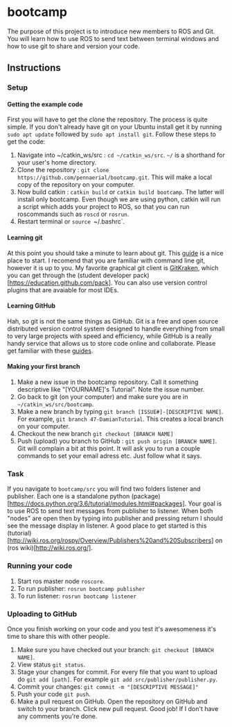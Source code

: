 # bootcamp
The purpose of this project is to introduce new members to ROS and Git. You will learn how to use ROS to send text between terminal windows and how to use git to share and version your code.
## Instructions
### Setup
#### Getting the example code
First you will have to get the clone the repository. The process is quite simple. If you don't already have git on your Ubuntu install get it by running `sudo apt update` followed by `sudo apt install git`. Follow these steps to get the code:
1. Navigate into ~/catkin_ws/src : `cd ~/catkin_ws/src`. `~/` is a shorthand for your user's home directory.
2. Clone the repository : `git clone https://github.com/pennaerial/bootcamp.git`. This will make a local copy of the repository on your computer.
3. Now build catkin : `catkin build` or `catkin build bootcamp`. The latter will install only bootcamp. Even though we are using python, catkin will run a script which adds your project to ROS, so that you can run roscommands such as `roscd` or `rosrun`.
4. Restart terminal or `source `~/.bashrc`.
#### Learning git
At this point you should take a minute to learn about git. This [guide](http://rogerdudler.github.io/git-guide/) is a nice place to start. I recomend that you are familiar with command line git, however it is up to you. My favorite graphical git client is [GitKraken](https://www.gitkraken.com/github-student-developer-pack#get-started), which you can get through the (student developer pack)[https://education.github.com/pack]. You can also use version control plugins that are avaiable for most IDEs.
#### Learning GitHub
Hah, so git is not the same things as GitHub. Git is a free and open source distributed version control system designed to handle everything from small to very large projects with speed and efficiency, while GitHub is a really handy service that allows us to store code online and collaborate. Please get familiar with these [guides](https://guides.github.com/).
#### Making your first branch
1. Make a new issue in the bootcamp repository. Call it something descriptive like "[YOURNAME]'s Tutorial". Note the issue number.
2. Go back to git (on your computer) and make sure you are in `~/catkin_ws/src/bootcamp`.
3. Make a new branch by typing `git branch [ISSUE#]-[DESCRIPTIVE NAME]`. For example, `git branch 47-DamianTutorial`. This creates a local branch on your computer.
4. Checkout the new branch `git checkout [BRANCH NAME]`
5. Push (upload) you branch to GitHub : `git push origin [BRANCH NAME]`. Git will complain a bit at this point. It will ask you to run a couple commands to set your email adress etc. Just follow what it says.

### Task
If you navigate to `bootcamp/src` you will find two folders listener and publisher. Each one is a standalone python (package)[https://docs.python.org/3.6/tutorial/modules.html#packages]. Your goal is to use ROS to send text messages from publisher to listener. When both "nodes" are open then by typing into publisher and pressing return I should see the message display in listener. A good place to get started is this (tutorial)[http://wiki.ros.org/rospy/Overview/Publishers%20and%20Subscribers] on (ros wiki)[http://wiki.ros.org/].

### Running your code
1. Start ros master node `roscore`.
2. To run publisher: `rosrun bootcamp publisher`
3. To run listener: `rosrun bootcamp listener`

### Uploading to GitHub
Once you finish working on your code and you test it's awesomeness it's time to share this with other people.
1. Make sure you have checked out your branch: `git checkout [BRANCH NAME]`.
2. View status `git status`.
3. Stage your changes for commit. For every file that you want to upload do `git add [path]`. For example `git add src/publisher/publisher.py`.
4. Commit your changes: `git commit -m "[DESCRIPTIVE MESSAGE]"`
4. Push your code `git push`.
5. Make a pull request on GitHub. Open the repository on GitHub and switch to your branch. Click new pull request. Good job! If I don't have any comments you're done. 


